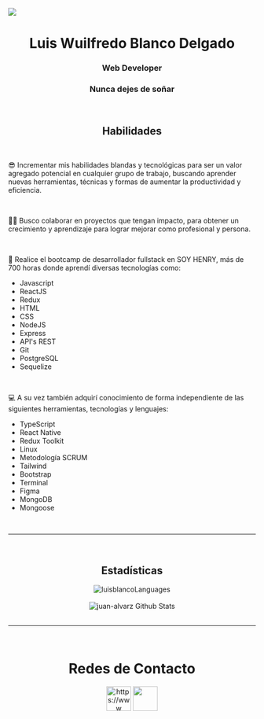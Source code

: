 ![](https://cursosformacion.online/wp-content/uploads/2019/03/programacion-web-certificado.jpg)

<h1 align="center">Luis Wuilfredo Blanco Delgado</h1>
<h3 align='center'>Web Developer</h3>
<h3 align="center">Nunca dejes de soñar</h3>

<br/>
<h2 align="center">Habilidades</h2>
<br/>
<p>😎 Incrementar mis habilidades blandas y tecnológicas para ser un valor agregado potencial en cualquier grupo de trabajo, buscando aprender nuevas herramientas, técnicas y formas de aumentar la productividad y eficiencia.</p>

<br/>
<p>🕵️‍♀️ Busco colaborar en proyectos que tengan impacto, para obtener un crecimiento y aprendizaje para lograr mejorar como profesional y persona.</p>

<br/>
<p>🚀 Realice el bootcamp de desarrollador fullstack en SOY HENRY, más de 700 horas donde aprendí diversas tecnologías como:</p>
<ul>
  <li>Javascript</li>
  <li>ReactJS</li>
  <li>Redux</li>
  <li>HTML</li>
  <li>CSS</li>
  <li>NodeJS</li>
  <li>Express</li>
  <li>API's REST</li>
  <li>Git</li>
  <li>PostgreSQL</li>
  <li>Sequelize</li>
</ul>

<br/>
<p>💻 A su vez también adquirí conocimiento de forma independiente de las siguientes herramientas, tecnologías y lenguajes:</p>
<ul>
  <li>TypeScript</li>
  <li>React Native</li>
  <li>Redux Toolkit</li>
  <li>Linux</li>
  <li>Metodología SCRUM</li>
  <li>Tailwind</li>
  <li>Bootstrap</li>
  <li>Terminal</li>
  <li>Figma</li>
  <li>MongoDB</li>
  <li>Mongoose</li>
</ul>

<br/>
<hr/>
<br/>

<h2 align="center">Estadísticas</h2>
<div align="center">
<img src="https://github-readme-stats.vercel.app/api/top-langs?username=Luchobd&layout=compact&theme=dark&bg_color=0A0A0A" alt="luisblancoLanguages"/>
</div>

<br/>
<div align="center">
<img src="https://github-readme-stats.vercel.app/api?username=luchobd&include_all_commits=true&count_private=true&show_icons=true&line_height=30&title_color=CDB4DB&icon_color=CDB4DB&text_color=D3D3D3&bg_color=0A0A0A" alt="juan-alvarz Github Stats">
</div>

<br/>
<hr/>
<br/>
<h1 align='center'>Redes de Contacto</h1>
<div align="center">
<a href="https://www.linkedin.com/in/luis-wuilfredo-blanco-delgado-b47619207/" target="_blank"><img align="center" src="https://raw.githubusercontent.com/rahuldkjain/github-profile-readme-generator/master/src/images/icons/Social/linked-in-alt.svg" alt="https://www .linkedin.com/in/juan-alvarez/" height="50" width="50" /></a>
<a href="https://luchobd.github.io/luisblanco/" target="_blank"><img align="center" src="https://e7.pngegg.com/pngimages/899/278/png-clipart-internet-computer-icons-world-wide-web-web-design-text.png" height="50" width="50"/></a>
<!-- <a href="luiswblanco@gmail.com"><img align="center" src="https://upload.wikimedia.org/wikipedia/commons/thumb/8/8c/Gmail_Icon_%282013-2020%29.svg/2560px-Gmail_Icon_%282013-2020%29.svg.png" height="50" width="60"></a>
<a href="luiswblancod@gmail.com"><img align="center" src="https://upload.wikimedia.org/wikipedia/commons/thumb/8/8c/Gmail_Icon_%282013-2020%29.svg/2560px-Gmail_Icon_%282013-2020%29.svg.png" height="50" width="60"></a> -->
</div>
